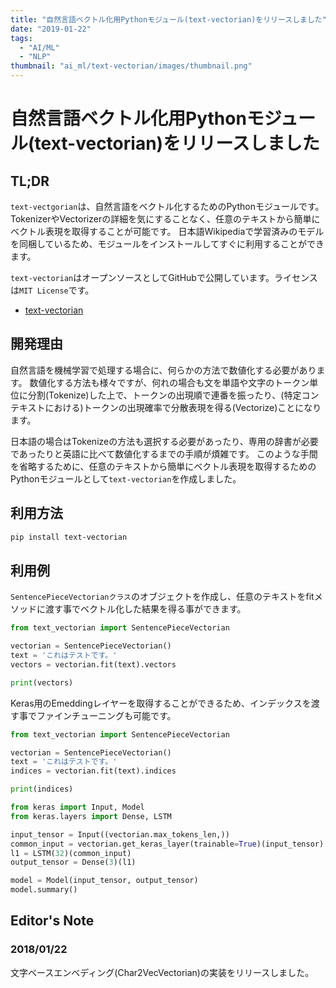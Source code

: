 ```yaml
---
title: "自然言語ベクトル化用Pythonモジュール(text-vectorian)をリリースしました"
date: "2019-01-22"
tags:
  - "AI/ML"
  - "NLP"
thumbnail: "ai_ml/text-vectorian/images/thumbnail.png"
---
```

# 自然言語ベクトル化用Pythonモジュール(text-vectorian)をリリースしました

## TL;DR

`text-vectgorian`は、自然言語をベクトル化するためのPythonモジュールです。
TokenizerやVectorizerの詳細を気にすることなく、任意のテキストから簡単にベクトル表現を取得することが可能です。
日本語Wikipediaで学習済みのモデルを同梱しているため、モジュールをインストールしてすぐに利用することができます。

`text-vectorian`はオープンソースとしてGitHubで公開しています。ライセンスは`MIT License`です。

* [text-vectorian](https://github.com/lhideki/text-vectorian)

## 開発理由

自然言語を機械学習で処理する場合に、何らかの方法で数値化する必要があります。
数値化する方法も様々ですが、何れの場合も文を単語や文字のトークン単位に分割(Tokenize)した上で、トークンの出現順で連番を振ったり、(特定コンテキストにおける)トークンの出現確率で分散表現を得る(Vectorize)ことになります。

日本語の場合はTokenizeの方法も選択する必要があったり、専用の辞書が必要であったりと英語に比べて数値化するまでの手順が煩雑です。
このような手間を省略するために、任意のテキストから簡単にベクトル表現を取得するためのPythonモジュールとして`text-vectorian`を作成しました。

## 利用方法

```bash
pip install text-vectorian
```

## 利用例

`SentencePieceVectorianクラス`のオブジェクトを作成し、任意のテキストをfitメソッドに渡す事でベクトル化した結果を得る事ができます。

```python
from text_vectorian import SentencePieceVectorian

vectorian = SentencePieceVectorian()
text = 'これはテストです。'
vectors = vectorian.fit(text).vectors

print(vectors)
```

Keras用のEmeddingレイヤーを取得することができるため、インデックスを渡す事でファインチューニングも可能です。

```python
from text_vectorian import SentencePieceVectorian

vectorian = SentencePieceVectorian()
text = 'これはテストです。'
indices = vectorian.fit(text).indices

print(indices)

from keras import Input, Model
from keras.layers import Dense, LSTM

input_tensor = Input((vectorian.max_tokens_len,))
common_input = vectorian.get_keras_layer(trainable=True)(input_tensor)
l1 = LSTM(32)(common_input)
output_tensor = Dense(3)(l1)

model = Model(input_tensor, output_tensor)
model.summary()
```

## Editor's Note

### 2018/01/22

文字ベースエンベディング(Char2VecVectorian)の実装をリリースしました。